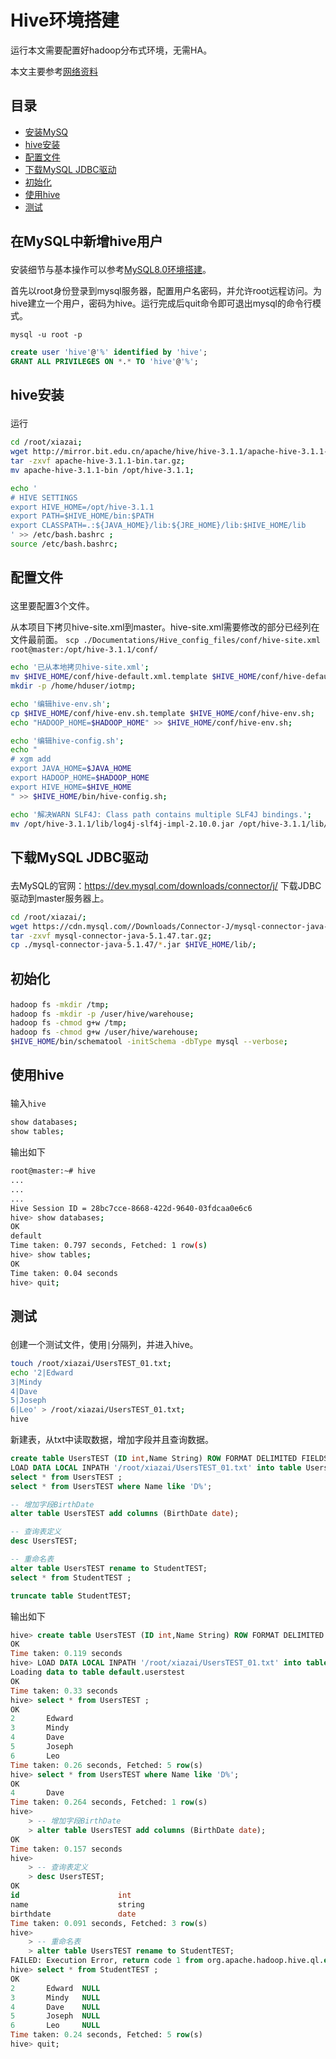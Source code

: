 # Hive环境搭建

运行本文需要配置好hadoop分布式环境，无需HA。

本文主要参考[网络资料](https://www.cnblogs.com/studyzy/p/setup-hive.html)

## 目录

- [安装MySQ](#1)
- [hive安装](#3)
- [配置文件](#4)
- [下载MySQL JDBC驱动](#5)
- [初始化](#6)
- [使用hive](#7)
- [测试](#8)


## <p id=1>在MySQL中新增hive用户

安装细节与基本操作可以参考[MySQL8.0环境搭建](./MySql_8.0.md)。

首先以root身份登录到mysql服务器，配置用户名密码，并允许root远程访问。为hive建立一个用户，密码为hive。运行完成后quit命令即可退出mysql的命令行模式。

`mysql -u root -p`
```sql
create user 'hive'@'%' identified by 'hive';
GRANT ALL PRIVILEGES ON *.* TO 'hive'@'%';
```

## <p id=3>hive安装

运行
```bash
cd /root/xiazai;
wget http://mirror.bit.edu.cn/apache/hive/hive-3.1.1/apache-hive-3.1.1-bin.tar.gz;
tar -zxvf apache-hive-3.1.1-bin.tar.gz;
mv apache-hive-3.1.1-bin /opt/hive-3.1.1;

echo '
# HIVE SETTINGS
export HIVE_HOME=/opt/hive-3.1.1
export PATH=$HIVE_HOME/bin:$PATH
export CLASSPATH=.:${JAVA_HOME}/lib:${JRE_HOME}/lib:$HIVE_HOME/lib
' >> /etc/bash.bashrc ;
source /etc/bash.bashrc;
```


## <p id=4>配置文件

这里要配置3个文件。

从本项目下拷贝hive-site.xml到master。hive-site.xml需要修改的部分已经列在文件最前面。
`scp ./Documentations/Hive_config_files/conf/hive-site.xml root@master:/opt/hive-3.1.1/conf/`
```bash
echo '已从本地拷贝hive-site.xml';
mv $HIVE_HOME/conf/hive-default.xml.template $HIVE_HOME/conf/hive-default.xml.template.BACKUP;
mkdir -p /home/hduser/iotmp;

echo '编辑hive-env.sh';
cp $HIVE_HOME/conf/hive-env.sh.template $HIVE_HOME/conf/hive-env.sh;
echo "HADOOP_HOME=$HADOOP_HOME" >> $HIVE_HOME/conf/hive-env.sh;

echo '编辑hive-config.sh';
echo "
# xgm add
export JAVA_HOME=$JAVA_HOME
export HADOOP_HOME=$HADOOP_HOME
export HIVE_HOME=$HIVE_HOME
" >> $HIVE_HOME/bin/hive-config.sh;

echo '解决WARN SLF4J: Class path contains multiple SLF4J bindings.';
mv /opt/hive-3.1.1/lib/log4j-slf4j-impl-2.10.0.jar /opt/hive-3.1.1/lib/log4j-slf4j-impl-2.10.0.jar.BACKUP;
```

## <p id=5>下载MySQL JDBC驱动

去MySQL的官网：https://dev.mysql.com/downloads/connector/j/  下载JDBC驱动到master服务器上。
```bash
cd /root/xiazai/;
wget https://cdn.mysql.com//Downloads/Connector-J/mysql-connector-java-5.1.47.tar.gz;
tar -zxvf mysql-connector-java-5.1.47.tar.gz;
cp ./mysql-connector-java-5.1.47/*.jar $HIVE_HOME/lib/;
```

## <p id=6>初始化

```bash
hadoop fs -mkdir /tmp;
hadoop fs -mkdir -p /user/hive/warehouse;
hadoop fs -chmod g+w /tmp;
hadoop fs -chmod g+w /user/hive/warehouse;
$HIVE_HOME/bin/schematool -initSchema -dbType mysql --verbose;
```

## <p id=7>使用hive

输入`hive`
```bash
show databases;
show tables;
```

输出如下
```bash
root@master:~# hive
...
...
...
Hive Session ID = 28bc7cce-8668-422d-9640-03fdcaa0e6c6
hive> show databases;
OK
default
Time taken: 0.797 seconds, Fetched: 1 row(s)
hive> show tables;
OK
Time taken: 0.04 seconds
hive> quit;
```

## <p id=8>测试

创建一个测试文件，使用`|`分隔列，并进入hive。
```bash
touch /root/xiazai/UsersTEST_01.txt;
echo '2|Edward 
3|Mindy 
4|Dave 
5|Joseph 
6|Leo' > /root/xiazai/UsersTEST_01.txt;
hive
```

新建表，从txt中读取数据，增加字段并且查询数据。
```sql
create table UsersTEST (ID int,Name String) ROW FORMAT DELIMITED FIELDS TERMINATED BY '|';
LOAD DATA LOCAL INPATH '/root/xiazai/UsersTEST_01.txt' into table UsersTEST ;
select * from UsersTEST ;
select * from UsersTEST where Name like 'D%';

-- 增加字段BirthDate
alter table UsersTEST add columns (BirthDate date);

-- 查询表定义
desc UsersTEST;

-- 重命名表
alter table UsersTEST rename to StudentTEST;
select * from StudentTEST ;

truncate table StudentTEST;
```

输出如下
```sql
hive> create table UsersTEST (ID int,Name String) ROW FORMAT DELIMITED FIELDS TERMINATED BY '|';
OK
Time taken: 0.119 seconds
hive> LOAD DATA LOCAL INPATH '/root/xiazai/UsersTEST_01.txt' into table UsersTEST ;
Loading data to table default.userstest
OK
Time taken: 0.33 seconds
hive> select * from UsersTEST ;
OK
2       Edward
3       Mindy
4       Dave
5       Joseph
6       Leo
Time taken: 0.26 seconds, Fetched: 5 row(s)
hive> select * from UsersTEST where Name like 'D%';
OK
4       Dave
Time taken: 0.264 seconds, Fetched: 1 row(s)
hive>
    > -- 增加字段BirthDate
    > alter table UsersTEST add columns (BirthDate date);
OK
Time taken: 0.157 seconds
hive>
    > -- 查询表定义
    > desc UsersTEST;
OK
id                      int
name                    string
birthdate               date
Time taken: 0.091 seconds, Fetched: 3 row(s)
hive>
    > -- 重命名表
    > alter table UsersTEST rename to StudentTEST;
FAILED: Execution Error, return code 1 from org.apache.hadoop.hive.ql.exec.DDLTask. Unable to alter table. new table default.studenttest already exists
hive> select * from StudentTEST ;
OK
2       Edward  NULL
3       Mindy   NULL
4       Dave    NULL
5       Joseph  NULL
6       Leo     NULL
Time taken: 0.24 seconds, Fetched: 5 row(s)
hive> quit;
```
